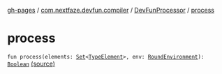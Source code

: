 [gh-pages](../../index.md) / [com.nextfaze.devfun.compiler](../index.md) / [DevFunProcessor](index.md) / [process](.)

# process

`fun process(elements: `[`Set`](https://kotlinlang.org/api/latest/jvm/stdlib/kotlin.collections/-set/index.html)`<`[`TypeElement`](http://docs.oracle.com/javase/6/docs/api/javax/lang/model/element/TypeElement.html)`>, env: `[`RoundEnvironment`](http://docs.oracle.com/javase/6/docs/api/javax/annotation/processing/RoundEnvironment.html)`): `[`Boolean`](https://kotlinlang.org/api/latest/jvm/stdlib/kotlin/-boolean/index.html) [(source)](https://github.com/NextFaze/dev-fun/tree/master/devfun-compiler/src/main/java/com/nextfaze/devfun/compiler/Compiler.kt#L287)